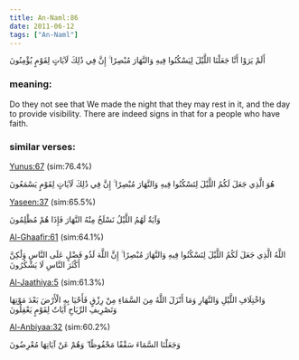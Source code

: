 ```yaml
---
title: An-Naml:86
date: 2011-06-12
tags: ["An-Naml"]
---
```

أَلَمْ يَرَوْا أَنَّا جَعَلْنَا اللَّيْلَ لِيَسْكُنُوا فِيهِ وَالنَّهَارَ مُبْصِرًا ۚ إِنَّ فِي ذَٰلِكَ لَآيَاتٍ لِقَوْمٍ يُؤْمِنُونَ
### meaning: 
Do they not see that We made the night that they may rest in it, and the day to provide visibility. There are indeed signs in that for a people who have faith.
### similar verses: 

[Yunus:67](/10/67) (sim:76.4%)

هُوَ الَّذِي جَعَلَ لَكُمُ اللَّيْلَ لِتَسْكُنُوا فِيهِ وَالنَّهَارَ مُبْصِرًا ۚ إِنَّ فِي ذَٰلِكَ لَآيَاتٍ لِقَوْمٍ يَسْمَعُونَ

[Yaseen:37](/36/37) (sim:65.5%)

وَآيَةٌ لَهُمُ اللَّيْلُ نَسْلَخُ مِنْهُ النَّهَارَ فَإِذَا هُمْ مُظْلِمُونَ

[Al-Ghaafir:61](/40/61) (sim:64.1%)

اللَّهُ الَّذِي جَعَلَ لَكُمُ اللَّيْلَ لِتَسْكُنُوا فِيهِ وَالنَّهَارَ مُبْصِرًا ۚ إِنَّ اللَّهَ لَذُو فَضْلٍ عَلَى النَّاسِ وَلَٰكِنَّ أَكْثَرَ النَّاسِ لَا يَشْكُرُونَ

[Al-Jaathiya:5](/45/5) (sim:61.3%)

وَاخْتِلَافِ اللَّيْلِ وَالنَّهَارِ وَمَا أَنْزَلَ اللَّهُ مِنَ السَّمَاءِ مِنْ رِزْقٍ فَأَحْيَا بِهِ الْأَرْضَ بَعْدَ مَوْتِهَا وَتَصْرِيفِ الرِّيَاحِ آيَاتٌ لِقَوْمٍ يَعْقِلُونَ

[Al-Anbiyaa:32](/21/32) (sim:60.2%)

وَجَعَلْنَا السَّمَاءَ سَقْفًا مَحْفُوظًا ۖ وَهُمْ عَنْ آيَاتِهَا مُعْرِضُونَ
